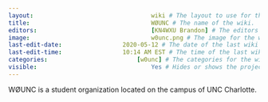 ```yaml
---
layout:									wiki # The layout to use for the wiki page. This should never be changed.
title:									WØUNC # The name of the wiki.
editors:								[KN4WXU Brandon] # The editors for the wiki.
image:									w0unc.png # The image for the wiki.
last-edit-date:					2020-05-12 # The date of the last wiki edit.
last-edit-time:					10:14 AM EST # The time of the last wiki edit.
categories:							[w0unc] # The categories for the wiki.
visible:								Yes # Hides or shows the project in feeds.
---
```



WØUNC is a student organization located on the campus of UNC Charlotte.
